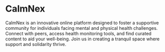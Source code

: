 # CalmNex
CalmNex is an innovative online platform designed to foster a supportive community for individuals facing mental and physical health challenges. Connect with peers, access health monitoring tools, and find curated content to aid your well-being. Join us in creating a tranquil space where support and solidarity thrive.
